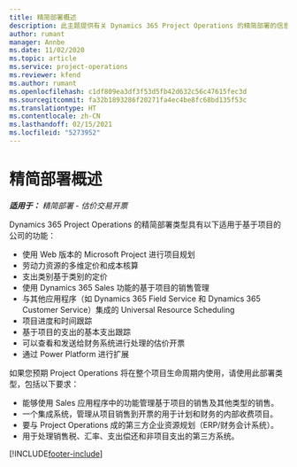 ```yaml
---
title: 精简部署概述
description: 此主题提供有关 Dynamics 365 Project Operations 的精简部署的信息。
author: rumant
manager: Annbe
ms.date: 11/02/2020
ms.topic: article
ms.service: project-operations
ms.reviewer: kfend
ms.author: rumant
ms.openlocfilehash: c1df809ea3df3f53d5fb42d632c56c47615fec3d
ms.sourcegitcommit: fa32b1893286f20271fa4ec4be8fc68bd135f53c
ms.translationtype: HT
ms.contentlocale: zh-CN
ms.lasthandoff: 02/15/2021
ms.locfileid: "5273952"
---
```

# <a name="lite-deployment-overview"></a>精简部署概述

_**适用于：** 精简部署 - 估价交易开票_

Dynamics 365 Project Operations 的精简部署类型具有以下适用于基于项目的公司的功能：

- 使用 Web 版本的 Microsoft Project 进行项目规划
- 劳动力资源的多维定价和成本核算
- 支出类别基于类别的定价
- 使用 Dynamics 365 Sales 功能的基于项目的销售管理
- 与其他应用程序（如 Dynamics 365 Field Service 和 Dynamics 365 Customer Service）集成的 Universal Resource Scheduling
- 项目进度和时间跟踪
- 基于项目的支出的基本支出跟踪
- 可以查看和发送给财务系统进行处理的估价开票
- 通过 Power Platform 进行扩展

如果您预期 Project Operations 将在整个项目生命周期内使用，请使用此部署类型，包括以下要求：

- 能够使用 Sales 应用程序中的功能管理基于项目的销售及其他类型的销售。
- 一个集成系统，管理从项目销售到开票的用于计划和财务的内部收费项目。
- 要与 Project Operations 成的第三方企业资源规划（ERP/财务会计系统）。
- 用于处理销售税、汇率、支出偿还和非项目支出的第三方系统。


[!INCLUDE[footer-include](../includes/footer-banner.md)]